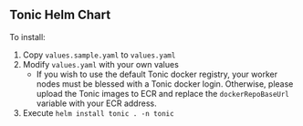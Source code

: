## Tonic Helm Chart ##

To install:
1. Copy `values.sample.yaml` to `values.yaml`
2. Modify `values.yaml` with your own values
    - If you wish to use the default Tonic docker registry, your worker nodes must be blessed with a Tonic docker login. Otherwise, please upload the Tonic images to ECR and replace the `dockerRepoBaseUrl` variable with your ECR address.
3. Execute `helm install tonic . -n tonic`